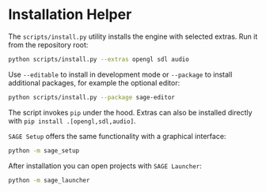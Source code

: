 # Installation Helper

The ``scripts/install.py`` utility installs the engine with selected extras.
Run it from the repository root:

```bash
python scripts/install.py --extras opengl sdl audio
```

Use ``--editable`` to install in development mode or ``--package`` to install
additional packages, for example the optional editor:

```bash
python scripts/install.py --package sage-editor
```

The script invokes ``pip`` under the hood. Extras can also be installed
directly with ``pip install .[opengl,sdl,audio]``.

``SAGE Setup`` offers the same functionality with a graphical interface:
```bash
python -m sage_setup
```
After installation you can open projects with ``SAGE Launcher``:
```bash
python -m sage_launcher
```
